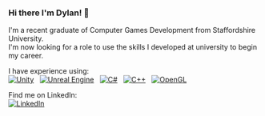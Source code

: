 ### Hi there I'm Dylan! 👋

I'm a recent graduate of Computer Games Development from Staffordshire University. <br>
I'm now looking for a role to use the skills I developed at university to begin my career.

I have experience using:
<br>
[![Unity](https://img.shields.io/badge/unity-%23000000.svg?style=for-the-badge&logo=unity&logoColor=white)](https://unity.com/) &nbsp;
[![Unreal Engine](https://img.shields.io/badge/unrealengine-%23313131.svg?style=for-the-badge&logo=unrealengine&logoColor=white)](https://www.unrealengine.com/en-US) &nbsp;
[![C#](https://img.shields.io/badge/c%23-%23239120.svg?style=for-the-badge&logo=c-sharp&logoColor=white)](https://docs.microsoft.com/en-us/dotnet/csharp/) &nbsp;
[![C++](https://img.shields.io/badge/c++-%2300599C.svg?style=for-the-badge&logo=c%2B%2B&logoColor=white)](https://docs.microsoft.com/en-us/cpp/cpp/?view=msvc-170) &nbsp;
[![OpenGL](https://img.shields.io/badge/OpenGL-%23FFFFFF.svg?style=for-the-badge&logo=opengl)](https://www.opengl.org/) &nbsp;

Find me on LinkedIn:
<br>
[![LinkedIn](https://img.shields.io/badge/linkedin-%230077B5.svg?style=for-the-badge&logo=linkedin&logoColor=white)](https://www.linkedin.com/in/dylanbateman/)

